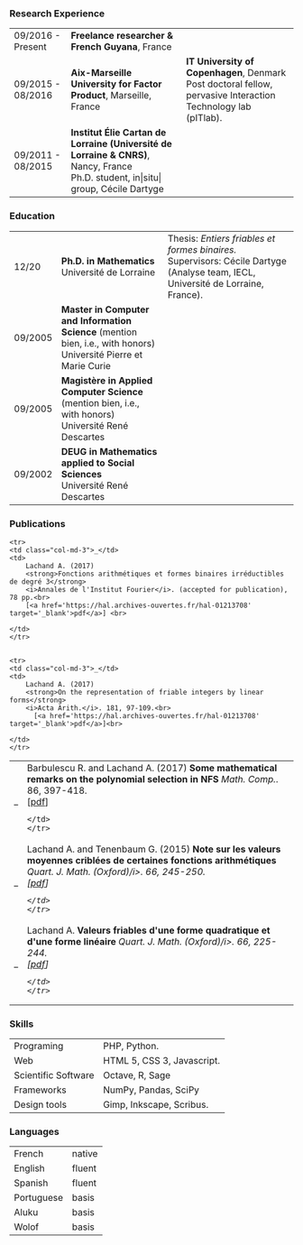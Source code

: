 <h3> <a class="smaller" name="Research Experience"><i class="fa fa-chevron-right smaller"></i></a> Research Experience </h3>

<table class="table table-hover">
<tr>
  <td class='col-md-3'>09/2016 - Present</td>
  <td>
    <strong>Freelance researcher & French Guyana</strong>, France  </td>
</tr>
<tr>
  <td class='col-md-3'>09/2015 - 08/2016</td>
  <td>
    <strong>Aix-Marseille University for Factor Product</strong>, Marseille, France<br - 03/2012</td>
  <td>
    <strong>IT University of Copenhagen</strong>, Denmark <br/>
 Post doctoral fellow, pervasive Interaction Technology lab (pITlab).  </td>
</tr>
<tr>
  <td class='col-md-3'>09/2011 - 08/2015</td>
  <td>
    <strong>Institut Élie Cartan de Lorraine 
(Université de Lorraine & CNRS)</strong>, Nancy, France <br/>
 Ph.D. student, in|situ| group, Cécile Dartyge  </td>
</tr>
</table>


<h3> <a class="smaller" name="Education"><i class="fa fa-chevron-right smaller"></i></a> Education </h3>


<table class="table table-hover">
  <tr>
    <td class="col-md-3">12/20</td>
    <td>
        <strong>Ph.D. in Mathematics</strong>
        <br>
        Université de Lorraine </td>
    <td>
       	Thesis: <i>Entiers friables et formes binaires.</i>
    Supervisors: Cécile Dartyge (Analyse team, IECL, Université de Lorraine, France).
    </td>
  </tr>

  <tr>
    <td class="col-md-3">09/2005</td>
    <td>
        <strong>Master in Computer and Information Science</strong>
          (mention bien, i.e., with honors)
        <br>
      Université Pierre et Marie Curie
    </td>
  </tr>
  <tr>
    <td class="col-md-3">09/2005</td>
    <td>
        <strong>Magistère in Applied Computer Science</strong>
          (mention bien, i.e., with honors)
        <br>
      Université René Descartes
    </td>
  </tr>
  <tr>
    <td class="col-md-3">09/2002</td>
    <td>
        <strong>DEUG in Mathematics applied to Social Sciences</strong>
        <br>
      Université René Descartes
    </td>
  </tr>
</table>



<h3> <a class="smaller" name="Publications"><i class="fa fa-chevron-right smaller"></i></a> Publications </h3>


<table class="table table-hover">

    <tr>
    <td class="col-md-3">_</td>
    <td>
        Lachand A. (2017)
        <strong>Fonctions arithmétiques et formes binaires irréductibles de degré 3</strong>
        <i>Annales de l'Institut Fourier</i>. (accepted for publication), 78 pp.<br>
        [<a href='https://hal.archives-ouvertes.fr/hal-01213708' target='_blank'>pdf</a>] <br>
        
    </td>
    </tr>
    

    <tr>
    <td class="col-md-3">_</td>
    <td>
        Lachand A. (2017)
        <strong>On the representation of friable integers by linear forms</strong>
        <i>Acta Arith.</i>. 181, 97-109.<br>
          [<a href='https://hal.archives-ouvertes.fr/hal-01213708' target='_blank'>pdf</a>]<br>
        
    </td>
    </tr>

   <tr>
    <td class="col-md-3">_</td>
    <td>
        Barbulescu R. and Lachand A. (2017)
        <strong>Some mathematical remarks on the polynomial selection in NFS</strong>
        <i>Math. Comp.</i>. 86, 397-418.<br>
          [<a href='https://hal.archives-ouvertes.fr/hal-01213708' target='_blank'>pdf</a>]<br>
        
    </td>
    </tr>
    
  <tr>
    <td class="col-md-3">_</td>
    <td>
        Lachand A. and Tenenbaum G. (2015)
        <strong>Note sur les valeurs moyennes criblées de certaines fonctions arithmétiques</strong>
        <i>Quart. J. Math. (Oxford)/i>. 66, 245-250.<br>
          [<a href='https://hal.archives-ouvertes.fr/hal-01213708' target='_blank'>pdf</a>]<br>
        
    </td>
    </tr>
 <tr>
    <td class="col-md-3">_</td>
    <td>
        Lachand A.
        <strong>Valeurs friables d'une forme quadratique et d'une forme linéaire</strong>
        <i>Quart. J. Math. (Oxford)/i>. 66, 225-244.<br>
          [<a href='https://hal.archives-ouvertes.fr/hal-01213708' target='_blank'>pdf</a>]<br>
        
    </td>
    </tr>
</table>


<h3> <a class="smaller" name="Skills"><i class="fa fa-chevron-right smaller"></i></a> Skills </h3>

<table class="table table-hover">
<tr>
  <td class='col-md-2'>Programing</td>
  <td markdown="1">
PHP, Python.
  </td>
</tr>
<tr>
  <td class='col-md-2'>Web</td>
  <td markdown="1">
HTML 5, CSS 3, Javascript.
  </td>
</tr>
<tr>
  <td class='col-md-2'>Scientific Software</td>
  <td markdown="1">
Octave, R, Sage
  </td>
</tr>
<tr>
  <td class='col-md-2'>Frameworks</td>
  <td markdown="1">
NumPy, Pandas, SciPy
  </td>
</tr>

<tr>
  <td class='col-md-2'>Design tools</td>
  <td markdown="1">
Gimp, Inkscape, Scribus.
  </td>
</tr>
</table>


<h3> <a class="smaller" name="Languages"><i class="fa fa-chevron-right smaller"></i></a> Languages </h3>

<table class="table table-hover">
<tr>
  <td class='col-md-2'>French</td>
  <td markdown="1">
native
  </td>
</tr>
<tr>
  <td class='col-md-2'>English</td>
  <td markdown="1">
fluent
  </td>
</tr>
<tr>
  <td class='col-md-2'>Spanish</td>
  <td markdown="1">
fluent
  </td>
</tr>
<tr>
  <td class='col-md-2'>Portuguese</td>
  <td markdown="1">
basis
  </td>
</tr>
<tr>
  <td class='col-md-2'>Aluku</td>
  <td markdown="1">
basis
  </td>
</tr>
<tr>
  <td class='col-md-2'>Wolof</td>
  <td markdown="1">
basis
  </td>
</tr>
</table>
